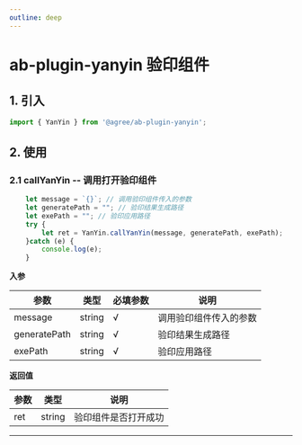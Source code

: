 ```yaml
---
outline: deep
---
```

# ab-plugin-yanyin 验印组件

## 1. 引入

```js
import { YanYin } from '@agree/ab-plugin-yanyin';
```

## 2. 使用

###  2.1 callYanYin -- 调用打开验印组件

<!-- > <font color ='green' style="font-weight:bold">支持柜面渠道</font> -->

```js
    let message = `{}`; // 调用验印组件传入的参数
    let generatePath = ""; // 验印结果生成路径
    let exePath = ""; // 验印应用路径
    try {
        let ret = YanYin.callYanYin(message, generatePath, exePath);
    }catch (e) {
        console.log(e);
    }
```

**入参**

| 参数    | 类型   | 必填参数 |说明    |
| ------- | ------ | ---|------------------ |
| message     | string | √  | 调用验印组件传入的参数 |
| generatePath    | string | √   | 验印结果生成路径       |
| exePath    | string | √   | 验印应用路径       |

**返回值**

| 参数    | 类型   | 说明    |
| ------- | ------ |------------------ |
| ret | string | 验印组件是否打开成功 |

-------------------------------------------------
